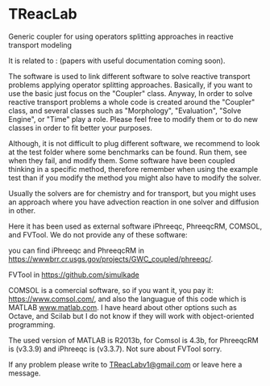 # TReacLab
Generic coupler for using operators splitting approaches in reactive transport modeling

It is related to : (papers with useful documentation coming soon). 

The software is used to link different software to solve reactive transport problems applying operator splitting approaches. Basically, if you want to use the basic just focus on the "Coupler" class. Anyway, In order to solve reactive transport problems a whole code is created around the "Coupler" class, and several classes such as "Morphology", "Evaluation", "Solve Engine", or "Time" play a role. Please feel free to modify them or to do new classes in order to fit better your purposes.

Although, it is not difficult to plug different software, we recommend to look at the test folder where some benchmarks can be found. Run them, see when they fail, and modify them. Some software have been coupled thinking in a specific method, therefore remember when using the example test than if you modify the method you might also have to modify the solver. 

Usually the solvers are for chemistry and for transport, but you might uses an approach where you have advection reaction in one solver and diffusion in other.

Here it has been used as external software iPhreeqc, PhreeqcRM, COMSOL, and FVTool. We do not provide any of these software:

you can find iPhreeqc and PhreeqcRM in https://wwwbrr.cr.usgs.gov/projects/GWC_coupled/phreeqc/.

FVTool in https://github.com/simulkade

COMSOL is a comercial software, so if you want it, you pay it: https://www.comsol.com/, and also the languague of this code which is MATLAB www.matlab.com. I have heard about other options such as Octave, and Scilab but I do not know if they will work with object-oriented programming.

The used version of MATLAB is R2013b, for Comsol is 4.3b, for PhreeqcRM is (v3.3.9) and iPhreeqc is (v3.3.7). Not sure about FVTool sorry.

If any problem please write to TReacLabv1@gmail.com or leave here a message.
